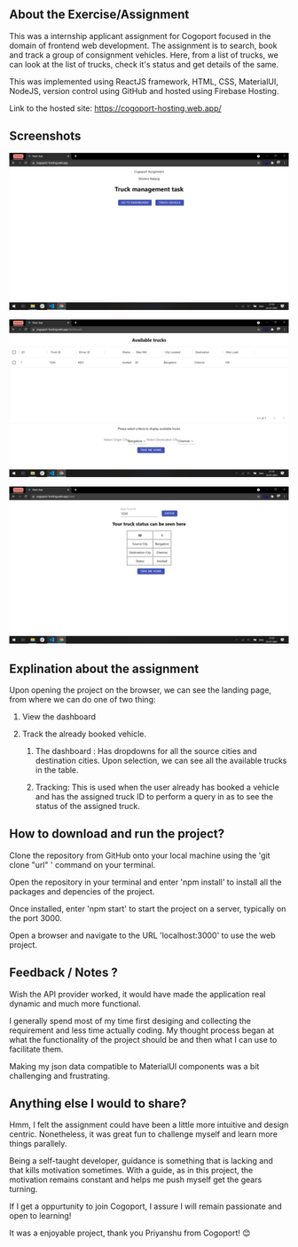 ## About the Exercise/Assignment
This was a internship applicant assignment for Cogoport focused in the domain of frontend web development. The assignment is to search, book and track   a group of consignment vehicles. Here, from a list of trucks, we can look at the list of trucks, check it's status and get details of the same. 

This was implemented using ReactJS framework, HTML, CSS, MaterialUI, NodeJS, version control using GitHub and hosted using Firebase Hosting.


Link to the hosted site: https://cogoport-hosting.web.app/

## Screenshots

![landing page](Assets/1.png "Landing page")

![landing page](Assets/2.png "Dashboard")

![landing page](Assets/3.png "Track Vehicle")



## Explination about the assignment

Upon opening the project on the browser, we can see the landing page, from where we can do one of two thing: 

1. View the dashboard
2. Track the already booked vehicle. 

    1. The dashboard : Has dropdowns for all the source cities and destination cities. Upon selection, we can see all the available trucks in the table. 

    2. Tracking: This is used when the user already has booked a vehicle and has the assigned truck ID to perform a query in as to see the status of the assigned truck.  

## How to download and run the project?

Clone the repository from GitHub onto your local machine using the 'git clone "url" ' command on your terminal.

Open the repository in your terminal and enter 'npm install' to install all the packages and depencies of the project. 

Once installed, enter 'npm start' to start the project on a server, typically on the port 3000. 

Open a browser and navigate to the URL 'localhost:3000' to use the web project.

## Feedback / Notes ? 

Wish the API provider worked, it would have made the application real dynamic and much more functional.

I generally spend most of my time first desiging and collecting the requirement and less time actually coding. My thought process began at what the functionality of the project should be and then what I can use to facilitate them.

Making my json data compatible to MaterialUI components was a bit challenging and frustrating. 

## Anything else I would to share? 

Hmm, I felt the assignment could have been a little more intuitive and design centric. Nonetheless, it was great fun to challenge myself and learn more things parallely. 

Being a self-taught developer, guidance is something that is lacking and that kills motivation sometimes. With a guide, as in this project, the motivation remains constant and helps me push myself get the gears turning.

If I get a oppurtunity to join Cogoport, I assure I will remain passionate and open to learning! 
        
It was a enjoyable project, thank you Priyanshu from Cogoport! 😊


